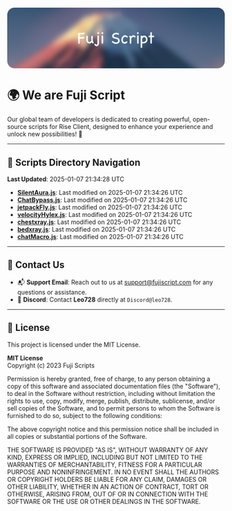 ![Banner](.github/b.webp)

# 🌍 **We are Fuji Script**

Our global team of developers is dedicated to creating powerful, open-source scripts for Rise Client, designed to enhance your experience and unlock new possibilities! 🌟

---
<!-- SCRIPTS_NAVIGATION_START -->
## 📂 **Scripts Directory Navigation**

**Last Updated**: 2025-01-07 21:34:28 UTC

- **[SilentAura.js](scripts/SilentAura.js)**: Last modified on 2025-01-07 21:34:26 UTC
- **[ChatBypass.js](scripts/ChatBypass.js)**: Last modified on 2025-01-07 21:34:26 UTC
- **[jetpackFly.js](scripts/jetpackFly.js)**: Last modified on 2025-01-07 21:34:26 UTC
- **[velocityHylex.js](scripts/velocityHylex.js)**: Last modified on 2025-01-07 21:34:26 UTC
- **[chestxray.js](scripts/chestxray.js)**: Last modified on 2025-01-07 21:34:26 UTC
- **[bedxray.js](scripts/bedxray.js)**: Last modified on 2025-01-07 21:34:26 UTC
- **[chatMacro.js](scripts/chatMacro.js)**: Last modified on 2025-01-07 21:34:26 UTC

<!-- SCRIPTS_NAVIGATION_END -->

---

## 💬 **Contact Us**  
- 📬 **Support Email**: Reach out to us at [support@fujiscript.com](mailto:support@fujiscript.com) for any questions or assistance.  
- 💬 **Discord**: Contact **Leo728** directly at `Discord@leo728`.

---

## 📜 **License**

This project is licensed under the MIT License.  

**MIT License**  
Copyright (c) 2023 Fuji Scripts  

Permission is hereby granted, free of charge, to any person obtaining a copy of this software and associated documentation files (the "Software"), to deal in the Software without restriction, including without limitation the rights to use, copy, modify, merge, publish, distribute, sublicense, and/or sell copies of the Software, and to permit persons to whom the Software is furnished to do so, subject to the following conditions:  

The above copyright notice and this permission notice shall be included in all copies or substantial portions of the Software.  

THE SOFTWARE IS PROVIDED "AS IS", WITHOUT WARRANTY OF ANY KIND, EXPRESS OR IMPLIED, INCLUDING BUT NOT LIMITED TO THE WARRANTIES OF MERCHANTABILITY, FITNESS FOR A PARTICULAR PURPOSE AND NONINFRINGEMENT. IN NO EVENT SHALL THE AUTHORS OR COPYRIGHT HOLDERS BE LIABLE FOR ANY CLAIM, DAMAGES OR OTHER LIABILITY, WHETHER IN AN ACTION OF CONTRACT, TORT OR OTHERWISE, ARISING FROM, OUT OF OR IN CONNECTION WITH THE SOFTWARE OR THE USE OR OTHER DEALINGS IN THE SOFTWARE.  
